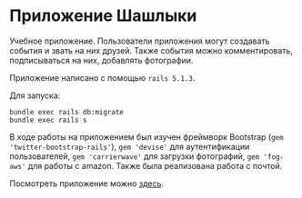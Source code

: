 # Приложение Шашлыки

Учебное приложение. Пользователи приложения могут создавать события и звать на них друзей. Также события можно комментировать, подписываться на них, добавлять фотографии.

Приложение написано с помощью `rails 5.1.3`.

Для запуска:

    bundle exec rails db:migrate
    bundle exec rails s
    
В ходе работы на приложением был изучен фреймворк Bootstrap (`gem 'twitter-bootstrap-rails'`), `gem 'devise'` для аутентификации пользователей, `gem 'carrierwave'` для загрузки фотографий, `gem 'fog-aws'` для работы с amazon. Также была реализована работа с почтой.

Посмотреть приложение можно [здесь](https://best-events.herokuapp.com/).

